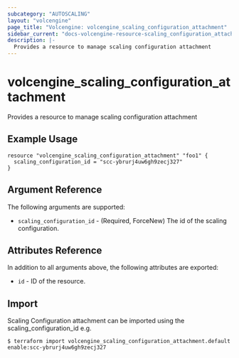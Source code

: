 ```yaml
---
subcategory: "AUTOSCALING"
layout: "volcengine"
page_title: "Volcengine: volcengine_scaling_configuration_attachment"
sidebar_current: "docs-volcengine-resource-scaling_configuration_attachment"
description: |-
  Provides a resource to manage scaling configuration attachment
---
```

# volcengine_scaling_configuration_attachment
Provides a resource to manage scaling configuration attachment
## Example Usage
```hcl
resource "volcengine_scaling_configuration_attachment" "foo1" {
  scaling_configuration_id = "scc-ybrurj4uw6gh9zecj327"
}
```
## Argument Reference
The following arguments are supported:
* `scaling_configuration_id` - (Required, ForceNew) The id of the scaling configuration.

## Attributes Reference
In addition to all arguments above, the following attributes are exported:
* `id` - ID of the resource.



## Import
Scaling Configuration attachment can be imported using the scaling_configuration_id e.g.
```
$ terraform import volcengine_scaling_configuration_attachment.default enable:scc-ybrurj4uw6gh9zecj327
```

